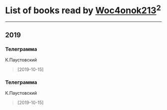 # List of books read by [Woc4onok213](https://plus.google.com/u/0/103474005216004236389/)<sup>2</sup>
---

## 2019

### Телеграмма
К.Паустовский
> [2019-10-15] 


### Телеграмма
К.Паустовский
> [2019-10-15] 



